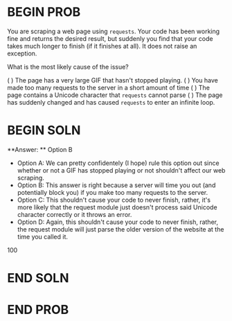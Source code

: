 # BEGIN PROB

You are scraping a web page using `requests`. Your code has been working fine and returns the desired result, but suddenly you find that your code takes much longer to finish (if it finishes at all). It does not raise
an exception.

What is the most likely cause of the issue?

( ) The page has a very large GIF that hasn't stopped playing.
( ) You have made too many requests to the server in a short amount of time
( ) The page contains a Unicode character that `requests` cannot parse
( ) The page has suddenly changed and has caused `requests` to enter an infinite loop.

# BEGIN SOLN
**Answer: ** Option B

- Option A: We can pretty confidentely (I hope) rule this option out since whether or not a GIF has stopped playing or not shouldn't affect our web scraping.
- Option B: This answer is right because a server will time you out (and potentially block you) if you make too many requests to the server.
- Option C: This shouldn't cause your code to never finish, rather, it's more likely that the request module just doesn't process said Unicode character correctly or it throws an error.
- Option D: Again, this shouldn't cause your code to never finish, rather, the request module will just parse the older version of the website at the time you called it.

<average>100</average>

# END SOLN

# END PROB